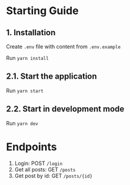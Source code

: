 # Starting Guide

## 1. Installation

Create `.env` file with content from `.env.example`

Run `yarn install`

## 2.1. Start the application

Run `yarn start`

## 2.2. Start in development mode

Run `yarn dev`

# Endpoints

1. Login: POST `/login`
2. Get all posts: GET `/posts`
3. Get post by id: GET `/posts/{id}`